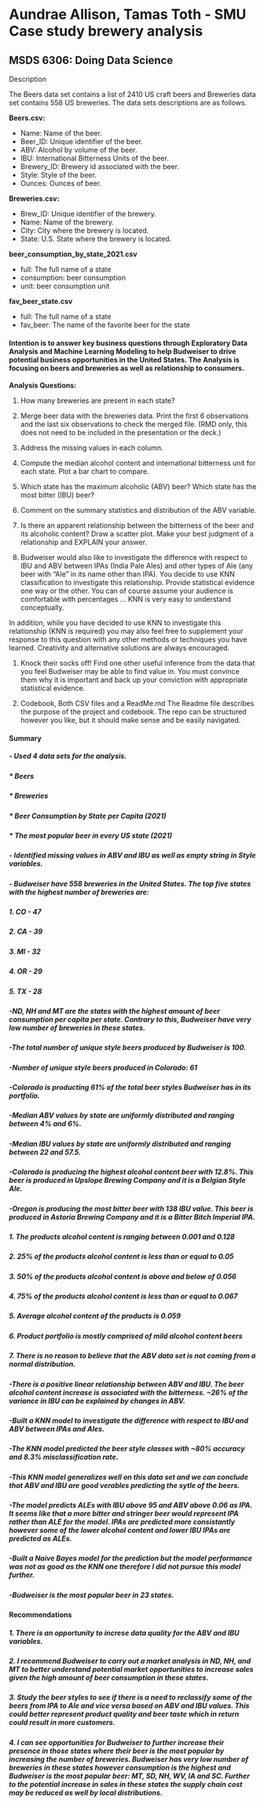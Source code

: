# Aundrae Allison, Tamas Toth - SMU Case study brewery analysis

## MSDS 6306: Doing Data Science

Description

The Beers data set contains a list of 2410 US craft beers and Breweries
data set contains 558 US breweries. The data sets descriptions are as
follows.

**Beers.csv:**

-   Name: Name of the beer.
-   Beer_ID: Unique identifier of the beer.
-   ABV: Alcohol by volume of the beer.
-   IBU: International Bitterness Units of the beer.
-   Brewery_ID: Brewery id associated with the beer.
-   Style: Style of the beer.
-   Ounces: Ounces of beer.

**Breweries.csv:**

-   Brew_ID: Unique identifier of the brewery.
-   Name: Name of the brewery.
-   City: City where the brewery is located.
-   State: U.S. State where the brewery is located.

**beer_consumption_by_state_2021.csv**

-  full: The full name of a state
-  consumption: beer consumption
-  unit: beer consumption unit

**fav_beer_state.csv**

-  full: The full name of a state
-  fav_beer: The name of the favorite beer for the state


#### Intention is to answer key business questions through Exploratory Data Analysis and Machine Learning Modeling to help Budweiser to drive potential business opportunities in the United States. The Analysis is focusing on beers and breweries as well as relationship to consumers.


__Analysis Questions:__

1.  How many breweries are present in each state?

2.  Merge beer data with the breweries data. Print the first 6
    observations and the last six observations to check the merged file.
    (RMD only, this does not need to be included in the presentation or
    the deck.)

3.  Address the missing values in each column.

4.  Compute the median alcohol content and international bitterness unit
    for each state. Plot a bar chart to compare.

5.  Which state has the maximum alcoholic (ABV) beer? Which state has
    the most bitter (IBU) beer?

6.  Comment on the summary statistics and distribution of the ABV
    variable.

7.  Is there an apparent relationship between the bitterness of the beer
    and its alcoholic content? Draw a scatter plot. Make your best
    judgment of a relationship and EXPLAIN your answer.

8.  Budweiser would also like to investigate the difference with respect
    to IBU and ABV between IPAs (India Pale Ales) and other types of Ale
    (any beer with “Ale” in its name other than IPA). You decide to use
    KNN classification to investigate this relationship. Provide
    statistical evidence one way or the other. You can of course assume
    your audience is comfortable with percentages … KNN is very easy to
    understand conceptually.

In addition, while you have decided to use KNN to investigate this
relationship (KNN is required) you may also feel free to supplement your
response to this question with any other methods or techniques you have
learned. Creativity and alternative solutions are always encouraged.

1.  Knock their socks off! Find one other useful inference from the data
    that you feel Budweiser may be able to find value in. You must
    convince them why it is important and back up your conviction with
    appropriate statistical evidence.


2.  Codebook, Both CSV files and a ReadMe.md The Readme file describes
    the purpose of the project and codebook. The repo can be structured
    however you like, but it should make sense and be easily navigated.

#### __Summary__
##### - Used 4 data sets for the analysis. 
#####   * Beers
#####   * Breweries
#####   * Beer Consumption by State per Capita (2021)
#####   * The most popular beer in every US state (2021)

##### - Identified missing values in ABV and IBU as well as empty string in Style variables.
##### - Budweiser have 558 breweries in the United States. The top five states with the highest number of breweries are:
##### 1. CO - 47
##### 2. CA - 39
##### 3. MI - 32
##### 4. OR - 29
##### 5. TX - 28
##### -ND, NH and MT are the states with the highest amount of beer consumption per capita per state. Contrary to this, Budweiser have very low number of breweries in these states. 
##### -The total number of unique style beers produced by Budweiser is 100.
##### -Number of unique style beers produced in Colorado: 61
##### -Colorado is producting 61% of the total beer styles Budweiser has in its portfolio.
##### -Median ABV values by state are uniformly distributed and ranging between 4% and 6%.
##### -Median IBU values by state are uniformly distributed and ranging between 22 and 57.5.
##### -Colorado is producing the highest alcohol content beer with 12.8%. This beer is produced in Upslope Brewing Company and it is a Belgian Style Ale.
##### -Oregon is producing the most bitter beer with 138 IBU value. This beer is produced in Astoria Brewing Company and it is a Bitter Bitch Imperial IPA.
##### 1. The products alcohol content is ranging between 0.001 and 0.128
##### 2. 25% of the products alcohol content is less than or equal to 0.05
##### 3. 50% of the products alcohol content is above and below of 0.056
##### 4. 75% of the products alcohol content is less than or equal to 0.067
##### 5. Average alcohol content of the products is 0.059
##### 6. Product portfolio is mostly comprised of mild alcohol content beers
##### 7. There is no reason to believe that the ABV data set is not coming from a normal distribution.
##### -There is a positive linear relationship between ABV and IBU. The beer alcohol content increase is associated with the bitterness. ~26% of the variance in IBU can be explained by changes in ABV.
##### -Built a KNN model to investigate the difference with respect to IBU and ABV between IPAs and Ales.
##### -The KNN model predicted the beer style classes with ~80% accuracy and 8.3% misclassification rate.
##### -This KNN model generalizes well on this data set and we can conclude that ABV and IBU are good verables predicting the sytle of the beers.
##### -The model predicts ALEs with IBU above 95 and ABV above 0.06 as IPA. It seems like that a more bitter and stringer beer would represent IPA rather than ALE for the model. IPAs are predicted more consistantly however some of the lower alcohol content and lower IBU IPAs are predicted as ALEs.
##### -Built a Naive Bayes model for the prediction but the model performance was not as good as the KNN one therefore I did not pursue this model further.
##### -Budweiser is the most popular beer in 23 states. 

#### __Recommendations__
##### 1. There is an opportunity to increse data quality for the ABV and IBU variables.
##### 2. I recommend Budweiser to carry out a market analysis in ND, NH, and MT to better understand potential market opportunities to increase sales given the high amount of beer consumption in these states.
##### 3. Study the beer styles to see if there is a need to reclassify some of the beers from IPA to Ale and vice versa based on ABV and IBU values. This could better represent product quality and beer taste which in return could result in more customers. 
##### 4. I can see opportunities for Budweiser to further increase their presence in those states where their beer is the most popular by increasing the number of breweries. Budweiser has very low number of breweries in these states however consumption is the highest and Budweiser is the most popular beer: MT, SD, NH, WV, IA and SC. Further to the potential increase in sales in these states the supply chain cost may be reduced as well by local distributions.
